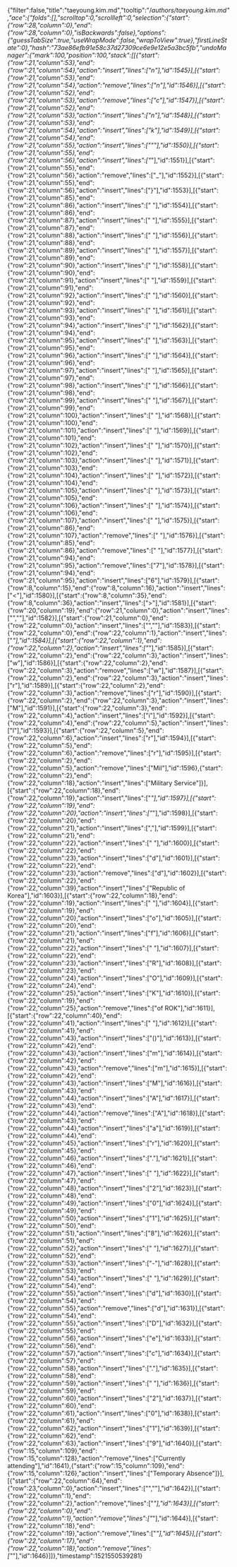 {"filter":false,"title":"taeyoung.kim.md","tooltip":"/_authors/taeyoung.kim.md","ace":{"folds":[],"scrolltop":0,"scrollleft":0,"selection":{"start":{"row":28,"column":0},"end":{"row":28,"column":0},"isBackwards":false},"options":{"guessTabSize":true,"useWrapMode":false,"wrapToView":true},"firstLineState":0},"hash":"73ae86efb91e58c37d27309ce6e9e12e5a3bc5fb","undoManager":{"mark":100,"position":100,"stack":[[{"start":{"row":21,"column":53},"end":{"row":21,"column":54},"action":"insert","lines":["n"],"id":1545}],[{"start":{"row":21,"column":53},"end":{"row":21,"column":54},"action":"remove","lines":["n"],"id":1546}],[{"start":{"row":21,"column":52},"end":{"row":21,"column":53},"action":"remove","lines":["c"],"id":1547}],[{"start":{"row":21,"column":52},"end":{"row":21,"column":53},"action":"insert","lines":["n"],"id":1548}],[{"start":{"row":21,"column":53},"end":{"row":21,"column":54},"action":"insert","lines":["k"],"id":1549}],[{"start":{"row":21,"column":54},"end":{"row":21,"column":55},"action":"insert","lines":["\""],"id":1550}],[{"start":{"row":21,"column":55},"end":{"row":21,"column":56},"action":"insert","lines":["_"],"id":1551}],[{"start":{"row":21,"column":55},"end":{"row":21,"column":56},"action":"remove","lines":["_"],"id":1552}],[{"start":{"row":21,"column":55},"end":{"row":21,"column":56},"action":"insert","lines":["}"],"id":1553}],[{"start":{"row":21,"column":85},"end":{"row":21,"column":86},"action":"insert","lines":[" "],"id":1554}],[{"start":{"row":21,"column":86},"end":{"row":21,"column":87},"action":"insert","lines":[" "],"id":1555}],[{"start":{"row":21,"column":87},"end":{"row":21,"column":88},"action":"insert","lines":[" "],"id":1556}],[{"start":{"row":21,"column":88},"end":{"row":21,"column":89},"action":"insert","lines":[" "],"id":1557}],[{"start":{"row":21,"column":89},"end":{"row":21,"column":90},"action":"insert","lines":[" "],"id":1558}],[{"start":{"row":21,"column":90},"end":{"row":21,"column":91},"action":"insert","lines":[" "],"id":1559}],[{"start":{"row":21,"column":91},"end":{"row":21,"column":92},"action":"insert","lines":[" "],"id":1560}],[{"start":{"row":21,"column":92},"end":{"row":21,"column":93},"action":"insert","lines":[" "],"id":1561}],[{"start":{"row":21,"column":93},"end":{"row":21,"column":94},"action":"insert","lines":[" "],"id":1562}],[{"start":{"row":21,"column":94},"end":{"row":21,"column":95},"action":"insert","lines":[" "],"id":1563}],[{"start":{"row":21,"column":95},"end":{"row":21,"column":96},"action":"insert","lines":[" "],"id":1564}],[{"start":{"row":21,"column":96},"end":{"row":21,"column":97},"action":"insert","lines":[" "],"id":1565}],[{"start":{"row":21,"column":97},"end":{"row":21,"column":98},"action":"insert","lines":[" "],"id":1566}],[{"start":{"row":21,"column":98},"end":{"row":21,"column":99},"action":"insert","lines":[" "],"id":1567}],[{"start":{"row":21,"column":99},"end":{"row":21,"column":100},"action":"insert","lines":[" "],"id":1568}],[{"start":{"row":21,"column":100},"end":{"row":21,"column":101},"action":"insert","lines":[" "],"id":1569}],[{"start":{"row":21,"column":101},"end":{"row":21,"column":102},"action":"insert","lines":[" "],"id":1570}],[{"start":{"row":21,"column":102},"end":{"row":21,"column":103},"action":"insert","lines":[" "],"id":1571}],[{"start":{"row":21,"column":103},"end":{"row":21,"column":104},"action":"insert","lines":[" "],"id":1572}],[{"start":{"row":21,"column":104},"end":{"row":21,"column":105},"action":"insert","lines":[" "],"id":1573}],[{"start":{"row":21,"column":105},"end":{"row":21,"column":106},"action":"insert","lines":[" "],"id":1574}],[{"start":{"row":21,"column":106},"end":{"row":21,"column":107},"action":"insert","lines":[" "],"id":1575}],[{"start":{"row":21,"column":86},"end":{"row":21,"column":107},"action":"remove","lines":["                     "],"id":1576}],[{"start":{"row":21,"column":85},"end":{"row":21,"column":86},"action":"remove","lines":[" "],"id":1577}],[{"start":{"row":21,"column":94},"end":{"row":21,"column":95},"action":"remove","lines":["7"],"id":1578}],[{"start":{"row":21,"column":94},"end":{"row":21,"column":95},"action":"insert","lines":["6"],"id":1579}],[{"start":{"row":8,"column":15},"end":{"row":8,"column":16},"action":"insert","lines":["<"],"id":1580}],[{"start":{"row":8,"column":35},"end":{"row":8,"column":36},"action":"insert","lines":[">"],"id":1581}],[{"start":{"row":20,"column":19},"end":{"row":21,"column":0},"action":"insert","lines":["",""],"id":1582}],[{"start":{"row":21,"column":0},"end":{"row":22,"column":0},"action":"insert","lines":["",""],"id":1583}],[{"start":{"row":22,"column":0},"end":{"row":22,"column":1},"action":"insert","lines":["*"],"id":1584}],[{"start":{"row":22,"column":1},"end":{"row":22,"column":2},"action":"insert","lines":["*"],"id":1585}],[{"start":{"row":22,"column":2},"end":{"row":22,"column":3},"action":"insert","lines":["w"],"id":1586}],[{"start":{"row":22,"column":2},"end":{"row":22,"column":3},"action":"remove","lines":["w"],"id":1587}],[{"start":{"row":22,"column":2},"end":{"row":22,"column":3},"action":"insert","lines":["r"],"id":1589}],[{"start":{"row":22,"column":2},"end":{"row":22,"column":3},"action":"remove","lines":["r"],"id":1590}],[{"start":{"row":22,"column":2},"end":{"row":22,"column":3},"action":"insert","lines":["M"],"id":1591}],[{"start":{"row":22,"column":3},"end":{"row":22,"column":4},"action":"insert","lines":["i"],"id":1592}],[{"start":{"row":22,"column":4},"end":{"row":22,"column":5},"action":"insert","lines":["l"],"id":1593}],[{"start":{"row":22,"column":5},"end":{"row":22,"column":6},"action":"insert","lines":["r"],"id":1594}],[{"start":{"row":22,"column":5},"end":{"row":22,"column":6},"action":"remove","lines":["r"],"id":1595}],[{"start":{"row":22,"column":2},"end":{"row":22,"column":5},"action":"remove","lines":["Mil"],"id":1596},{"start":{"row":22,"column":2},"end":{"row":22,"column":18},"action":"insert","lines":["Military Service"]}],[{"start":{"row":22,"column":18},"end":{"row":22,"column":19},"action":"insert","lines":["*"],"id":1597}],[{"start":{"row":22,"column":19},"end":{"row":22,"column":20},"action":"insert","lines":["*"],"id":1598}],[{"start":{"row":22,"column":20},"end":{"row":22,"column":21},"action":"insert","lines":[","],"id":1599}],[{"start":{"row":22,"column":21},"end":{"row":22,"column":22},"action":"insert","lines":[" "],"id":1600}],[{"start":{"row":22,"column":22},"end":{"row":22,"column":23},"action":"insert","lines":["d"],"id":1601}],[{"start":{"row":22,"column":22},"end":{"row":22,"column":23},"action":"remove","lines":["d"],"id":1602}],[{"start":{"row":22,"column":22},"end":{"row":22,"column":39},"action":"insert","lines":["Republic of Korea"],"id":1603}],[{"start":{"row":22,"column":18},"end":{"row":22,"column":19},"action":"insert","lines":[" "],"id":1604}],[{"start":{"row":22,"column":19},"end":{"row":22,"column":20},"action":"insert","lines":["o"],"id":1605}],[{"start":{"row":22,"column":20},"end":{"row":22,"column":21},"action":"insert","lines":["f"],"id":1606}],[{"start":{"row":22,"column":21},"end":{"row":22,"column":22},"action":"insert","lines":[" "],"id":1607}],[{"start":{"row":22,"column":22},"end":{"row":22,"column":23},"action":"insert","lines":["R"],"id":1608}],[{"start":{"row":22,"column":23},"end":{"row":22,"column":24},"action":"insert","lines":["O"],"id":1609}],[{"start":{"row":22,"column":24},"end":{"row":22,"column":25},"action":"insert","lines":["K"],"id":1610}],[{"start":{"row":22,"column":19},"end":{"row":22,"column":25},"action":"remove","lines":["of ROK"],"id":1611}],[{"start":{"row":22,"column":40},"end":{"row":22,"column":41},"action":"insert","lines":[" "],"id":1612}],[{"start":{"row":22,"column":41},"end":{"row":22,"column":43},"action":"insert","lines":["()"],"id":1613}],[{"start":{"row":22,"column":42},"end":{"row":22,"column":43},"action":"insert","lines":["m"],"id":1614}],[{"start":{"row":22,"column":42},"end":{"row":22,"column":43},"action":"remove","lines":["m"],"id":1615}],[{"start":{"row":22,"column":42},"end":{"row":22,"column":43},"action":"insert","lines":["M"],"id":1616}],[{"start":{"row":22,"column":43},"end":{"row":22,"column":44},"action":"insert","lines":["A"],"id":1617}],[{"start":{"row":22,"column":43},"end":{"row":22,"column":44},"action":"remove","lines":["A"],"id":1618}],[{"start":{"row":22,"column":43},"end":{"row":22,"column":44},"action":"insert","lines":["a"],"id":1619}],[{"start":{"row":22,"column":44},"end":{"row":22,"column":45},"action":"insert","lines":["r"],"id":1620}],[{"start":{"row":22,"column":45},"end":{"row":22,"column":46},"action":"insert","lines":["."],"id":1621}],[{"start":{"row":22,"column":46},"end":{"row":22,"column":47},"action":"insert","lines":[" "],"id":1622}],[{"start":{"row":22,"column":47},"end":{"row":22,"column":48},"action":"insert","lines":["2"],"id":1623}],[{"start":{"row":22,"column":48},"end":{"row":22,"column":49},"action":"insert","lines":["0"],"id":1624}],[{"start":{"row":22,"column":49},"end":{"row":22,"column":50},"action":"insert","lines":["1"],"id":1625}],[{"start":{"row":22,"column":50},"end":{"row":22,"column":51},"action":"insert","lines":["8"],"id":1626}],[{"start":{"row":22,"column":51},"end":{"row":22,"column":52},"action":"insert","lines":[" "],"id":1627}],[{"start":{"row":22,"column":52},"end":{"row":22,"column":53},"action":"insert","lines":["-"],"id":1628}],[{"start":{"row":22,"column":53},"end":{"row":22,"column":54},"action":"insert","lines":[" "],"id":1629}],[{"start":{"row":22,"column":54},"end":{"row":22,"column":55},"action":"insert","lines":["d"],"id":1630}],[{"start":{"row":22,"column":54},"end":{"row":22,"column":55},"action":"remove","lines":["d"],"id":1631}],[{"start":{"row":22,"column":54},"end":{"row":22,"column":55},"action":"insert","lines":["D"],"id":1632}],[{"start":{"row":22,"column":55},"end":{"row":22,"column":56},"action":"insert","lines":["e"],"id":1633}],[{"start":{"row":22,"column":56},"end":{"row":22,"column":57},"action":"insert","lines":["c"],"id":1634}],[{"start":{"row":22,"column":57},"end":{"row":22,"column":58},"action":"insert","lines":["."],"id":1635}],[{"start":{"row":22,"column":58},"end":{"row":22,"column":59},"action":"insert","lines":[" "],"id":1636}],[{"start":{"row":22,"column":59},"end":{"row":22,"column":60},"action":"insert","lines":["2"],"id":1637}],[{"start":{"row":22,"column":60},"end":{"row":22,"column":61},"action":"insert","lines":["0"],"id":1638}],[{"start":{"row":22,"column":61},"end":{"row":22,"column":62},"action":"insert","lines":["1"],"id":1639}],[{"start":{"row":22,"column":62},"end":{"row":22,"column":63},"action":"insert","lines":["9"],"id":1640}],[{"start":{"row":15,"column":109},"end":{"row":15,"column":128},"action":"remove","lines":["Currently attending"],"id":1641},{"start":{"row":15,"column":109},"end":{"row":15,"column":126},"action":"insert","lines":["Temporary Absence"]}],[{"start":{"row":22,"column":64},"end":{"row":23,"column":0},"action":"insert","lines":["",""],"id":1642}],[{"start":{"row":22,"column":1},"end":{"row":22,"column":2},"action":"remove","lines":["*"],"id":1643}],[{"start":{"row":22,"column":0},"end":{"row":22,"column":1},"action":"remove","lines":["*"],"id":1644}],[{"start":{"row":22,"column":18},"end":{"row":22,"column":19},"action":"remove","lines":["*"],"id":1645}],[{"start":{"row":22,"column":17},"end":{"row":22,"column":18},"action":"remove","lines":["*"],"id":1646}]]},"timestamp":1521550539281}